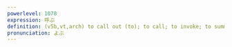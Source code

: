 ```yaml
---
powerlevel: 1078
expression: 呼ぶ
definition: (v5b,vt,arch) to call out (to); to call; to invoke; to summon (a doctor, etc.); to invite; to designate; to name; to brand; to garner (support, etc.); to gather; to take as one's wife; (P)
pronunciation: よぶ
---
```

